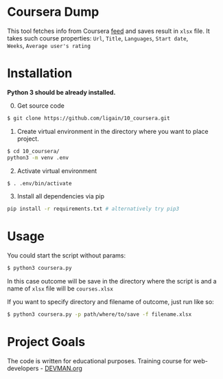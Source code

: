   
# Coursera Dump
This tool fetches info from Coursera
[feed](https://www.coursera.org/sitemap~www~courses.xml) and saves result in `xlsx`  file.
It takes such course properties: `Url`, `Title`, `Languages`, `Start date`,  
  `Weeks`, `Average user's rating`
# Installation
**Python 3 should be already installed.**

0) Get source code
```bash
$ git clone https://github.com/ligain/10_coursera.git
```

1) Create virtual environment in the directory where you want to place project.
```bash
$ cd 10_coursera/
python3 -m venv .env
```

2) Activate virtual environment
```bash
$ . .env/bin/activate
```

3) Install all dependencies via pip
```bash  
pip install -r requirements.txt # alternatively try pip3  
```  
# Usage
You could start the script without params:
```bash
$ python3 coursera.py
```
In this case outcome will be save in the directory where the script is and a name of `xlsx`  file will be `courses.xlsx`

If you want to specify directory and filename of outcome, just run like so:
```bash
$ python3 coursera.py -p path/where/to/save -f filename.xlsx
```
  
# Project Goals  
  
The code is written for educational purposes. Training course for web-developers - [DEVMAN.org](https://devman.org)